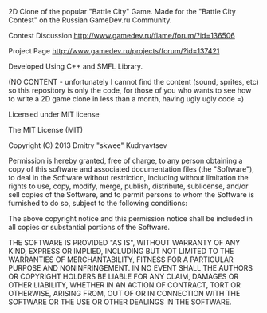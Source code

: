 2D Clone of the popular "Battle City" Game. Made for the "Battle City Contest" on the Russian GameDev.ru Community.

Contest Discussion http://www.gamedev.ru/flame/forum/?id=136506

Project Page http://www.gamedev.ru/projects/forum/?id=137421

Developed Using C++ and SMFL Library.

(NO CONTENT - unfortunately I cannot find the content (sound, sprites, etc) so this repository is only the code, for those of you who wants to see how to write a 2D game clone in less than a month, having ugly ugly code =)


Licensed under MIT license


The MIT License (MIT)

Copyright (C) 2013 Dmitry "skwee" Kudryavtsev

Permission is hereby granted, free of charge, to any person obtaining a copy of this software and associated documentation files (the "Software"), to deal in the Software without restriction, including without limitation the rights to use, copy, modify, merge, publish, distribute, sublicense, and/or sell copies of the Software, and to permit persons to whom the Software is furnished to do so, subject to the following conditions:

The above copyright notice and this permission notice shall be included in all copies or substantial portions of the Software.

THE SOFTWARE IS PROVIDED "AS IS", WITHOUT WARRANTY OF ANY KIND, EXPRESS OR IMPLIED, INCLUDING BUT NOT LIMITED TO THE WARRANTIES OF MERCHANTABILITY, FITNESS FOR A PARTICULAR PURPOSE AND NONINFRINGEMENT. IN NO EVENT SHALL THE AUTHORS OR COPYRIGHT HOLDERS BE LIABLE FOR ANY CLAIM, DAMAGES OR OTHER LIABILITY, WHETHER IN AN ACTION OF CONTRACT, TORT OR OTHERWISE, ARISING FROM, OUT OF OR IN CONNECTION WITH THE SOFTWARE OR THE USE OR OTHER DEALINGS IN THE SOFTWARE.
